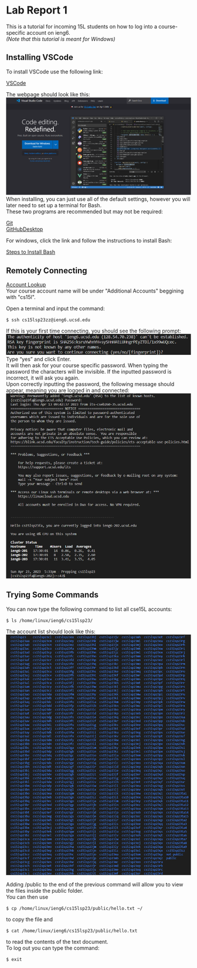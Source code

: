 # Lab Report 1
This is a tutorial for incoming 15L students on how to log into a course-specific account on ieng6.\
_(Note that this tutorial is meant for Windows)_

## Installing VSCode
To install VSCode use the following link:


[VSCode](https://code.visualstudio.com/)

The webpage should look like this:\
![Image](cse15LVsCode.png)
When installing, you can just use all of the default settings, however you will later need to set up a terminal for Bash.\
These two programs are recommended but may not be required:


[Git](https://gitforwindows.org/)\
[GitHubDesktop](https://desktop.github.com/)


For windows, click the link and follow the instructions to install Bash:


[Steps to Install Bash](https://stackoverflow.com/a/50527994)

## Remotely Connecting 

[Account Lookup](https://sdacs.ucsd.edu/~icc/index.php)\
Your course account name will be under "Additional Accounts" beggining with "cs15l".


Open a terminal and input the command:
```
$ ssh cs15lsp23zz@ieng6.ucsd.edu
```
If this is your first time connecting, you should see the following prompt:
![Image](cse15Llab1connection.png)\
Type “yes” and click Enter.\
It will then ask for your course specific password. When typing the password the characters will be invisible. If the inputted password is incorrect, it will ask you again.\
Upon correctly inputting the password, the following message should appear, meaning you are logged in and connected:\
![Image](cse15Llab1connected.png)

## Trying Some Commands

You can now type the following command to list all cse15L accounts:
```
$ ls /home/linux/ieng6/cs15lsp23/ 
```
The account list should look like this:
![Image](cse15Laccounts.png)

Adding /public to the end of the previous command will allow you to view the files inside the public folder. \
You can then use 
```
$ cp /home/linux/ieng6/cs15lsp23/public/hello.txt ~/
```
to copy the file and
```
$ cat /home/linux/ieng6/cs15lsp23/public/hello.txt
```
to read the contents of the text document.\
To log out you can type the command:
```
$ exit
```
